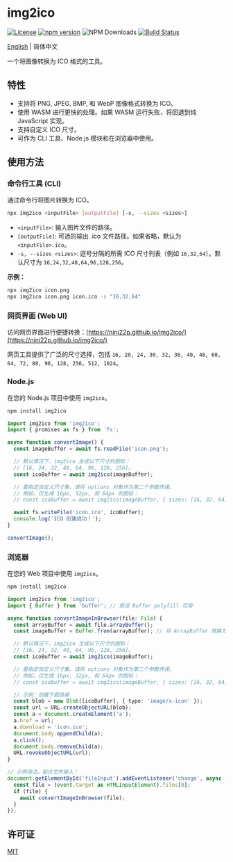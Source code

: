 # img2ico

[![License](https://img.shields.io/badge/License-MIT-blue.svg)](https://opensource.org/licenses/MIT)
[![npm version](https://img.shields.io/npm/v/img2ico.svg)](https://www.npmjs.com/package/img2ico)
![NPM Downloads](https://img.shields.io/npm/d18m/img2ico)
[![Build Status](https://github.com/nini22P/img2ico/actions/workflows/ci.yml/badge.svg)](https://github.com/nini22P/img2ico/actions/workflows/ci.yml)

[English](README.md) | 简体中文

一个将图像转换为 ICO 格式的工具。

## 特性
- 支持将 PNG, JPEG, BMP, 和 WebP 图像格式转换为 ICO。
- 使用 WASM 进行更快的处理。如果 WASM 运行失败，将回退到纯 JavaScript 实现。
- 支持自定义 ICO 尺寸。
- 可作为 CLI 工具、Node.js 模块和在浏览器中使用。

## 使用方法

### 命令行工具 (CLI)
通过命令行将图片转换为 ICO。

```bash
npx img2ico <inputFile> [outputFile] [-s, --sizes <sizes>]
```

- `<inputFile>`: 输入图片文件的路径。
- `[outputFile]`: 可选的输出 .ico 文件路径。如果省略，默认为 `<inputFile>.ico`。
- `-s, --sizes <sizes>`: 逗号分隔的所需 ICO 尺寸列表（例如 `16,32,64`）。默认尺寸为 `16,24,32,48,64,96,128,256`。

**示例：**
```bash
npx img2ico icon.png
npx img2ico icon.png icon.ico -s "16,32,64"
```

### 网页界面 (Web UI)
访问网页界面进行便捷转换：[https://nini22p.github.io/img2ico/](https://nini22p.github.io/img2ico/)

网页工具提供了广泛的尺寸选择，包括 `16, 20, 24, 30, 32, 36, 40, 48, 60, 64, 72, 80, 96, 128, 256, 512, 1024`。

### Node.js
在您的 Node.js 项目中使用 `img2ico`。

```bash
npm install img2ico
```

```ts
import img2ico from 'img2ico';
import { promises as fs } from 'fs';

async function convertImage() {
  const imageBuffer = await fs.readFile('icon.png');

  // 默认情况下，img2ico 生成以下尺寸的图标：
  // [16, 24, 32, 48, 64, 96, 128, 256]。
  const icoBuffer = await img2ico(imageBuffer);

  // 要指定自定义尺寸集，请将 options 对象作为第二个参数传递。
  // 例如，仅生成 16px, 32px, 和 64px 的图标：
  // const icoBuffer = await img2ico(imageBuffer, { sizes: [16, 32, 64] });

  await fs.writeFile('icon.ico', icoBuffer);
  console.log('ICO 创建成功！');
}

convertImage();
```

### 浏览器
在您的 Web 项目中使用 `img2ico`。

```bash
npm install img2ico
```

```ts
import img2ico from 'img2ico';
import { Buffer } from 'buffer'; // 假设 Buffer polyfill 可用

async function convertImageInBrowser(file: File) {
  const arrayBuffer = await file.arrayBuffer();
  const imageBuffer = Buffer.from(arrayBuffer); // 将 ArrayBuffer 转换为 Buffer

  // 默认情况下，img2ico 生成以下尺寸的图标：
  // [16, 24, 32, 48, 64, 96, 128, 256]。
  const icoBuffer = await img2ico(imageBuffer);

  // 要指定自定义尺寸集，请将 options 对象作为第二个参数传递。
  // 例如，仅生成 16px, 32px, 和 64px 的图标：
  // const icoBuffer = await img2ico(imageBuffer, { sizes: [16, 32, 64] });

  // 示例：创建下载链接
  const blob = new Blob([icoBuffer], { type: 'image/x-icon' });
  const url = URL.createObjectURL(blob);
  const a = document.createElement('a');
  a.href = url;
  a.download = 'icon.ico';
  document.body.appendChild(a);
  a.click();
  document.body.removeChild(a);
  URL.revokeObjectURL(url);
}

// 示例用法，配合文件输入：
document.getElementById('fileInput').addEventListener('change', async (event) => {
  const file = (event.target as HTMLInputElement).files[0];
  if (file) {
    await convertImageInBrowser(file);
  }
});
```

## 许可证
[MIT](./LICENSE)